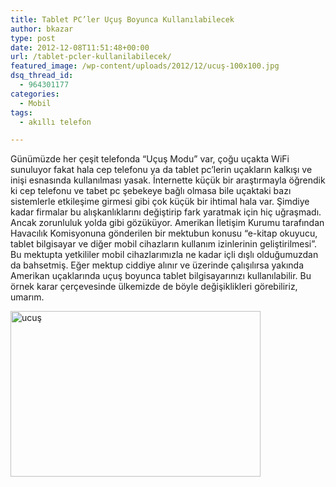 ```yaml
---
title: Tablet PC’ler Uçuş Boyunca Kullanılabilecek
author: bkazar
type: post
date: 2012-12-08T11:51:48+00:00
url: /tablet-pcler-kullanilabilecek/
featured_image: /wp-content/uploads/2012/12/ucuş-100x100.jpg
dsq_thread_id:
  - 964301177
categories:
  - Mobil
tags:
  - akıllı telefon

---
```

Günümüzde her çeşit telefonda “Uçuş Modu” var, çoğu uçakta WiFi sunuluyor fakat hala cep telefonu ya da tablet pc’lerin uçakların kalkışı ve inişi esnasında kullanılması yasak. İnternette küçük bir araştırmayla öğrendik ki cep telefonu ve tabet pc şebekeye bağlı olmasa bile uçaktaki bazı sistemlerle etkileşime girmesi gibi çok küçük bir ihtimal hala var. Şimdiye kadar firmalar bu alışkanlıklarını değiştirip fark yaratmak için hiç uğraşmadı. Ancak zorunluluk yolda gibi gözüküyor. Amerikan İletişim Kurumu tarafından Havacılık Komisyonuna gönderilen bir mektubun konusu “e-kitap okuyucu, tablet bilgisayar ve diğer mobil cihazların kullanım izinlerinin geliştirilmesi”. Bu mektupta yetkililer mobil cihazlarımızla ne kadar içli dışlı olduğumuzdan da bahsetmiş. Eğer mektup ciddiye alınır ve üzerinde çalışılırsa yakında Amerikan uçaklarında uçuş boyunca tablet bilgisayarınızı kullanılabilir. Bu örnek karar çerçevesinde ülkemizde de böyle değişiklikleri görebiliriz, umarım.

<img class="aligncenter size-large wp-image-9727" title="ucuş" src="https://www.murekkep.org/wp-content/uploads/2012/12/ucuş-400x265.jpg" alt="ucuş" width="400" height="265" srcset="https://www.murekkep.org/wp-content/uploads/2012/12/ucuş-400x265.jpg 400w, https://www.murekkep.org/wp-content/uploads/2012/12/ucuş-50x33.jpg 50w, https://www.murekkep.org/wp-content/uploads/2012/12/ucuş-125x83.jpg 125w, https://www.murekkep.org/wp-content/uploads/2012/12/ucuş-300x200.jpg 300w, https://www.murekkep.org/wp-content/uploads/2012/12/ucuş-459x305.jpg 459w, https://www.murekkep.org/wp-content/uploads/2012/12/ucuş.jpg 634w" sizes="(max-width: 400px) 100vw, 400px" /> 

&nbsp;